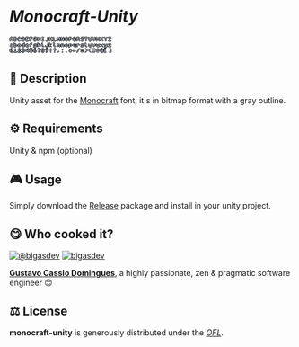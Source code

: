 
# *Monocraft-Unity*

![example](assets/monocraft.png)

## 📄 Description
Unity asset for the [Monocraft](https://github.com/IdreesInc/Monocraft) font, it's in bitmap format with a gray outline.


## ⚙️ Requirements
Unity & npm (optional)


## 🎮 Usage

Simply download the [Release](https://github.com/bigasdev/monocraft-unity/releases/download/v1.0.0/monocraft-unity.unitypackage) package and install in your unity project.



## 😋 Who cooked it?


[![@bigasdev][twitter-image]](https://twitter.com/bigasdev) [![bigasdev][github-image]](https://github.com/bigasdev)

**[Gustavo Cassio Domingues](https://bigasdev.net)**, a highly passionate, zen &amp; pragmatic software engineer 😊


## ⚖️ License

**monocraft-unity** is generously distributed under the *[OFL](LICENSE)*.


<!-- GitHub's Markdown reference links -->
[twitter-image]: https://img.shields.io/badge/Twitter-1DA1F2?style=for-the-badge&logo=twitter&logoColor=white
[github-image]: https://img.shields.io/badge/GitHub-100000?style=for-the-badge&logo=github&logoColor=white

<!-- README generated with: https://github.com/pH-7/cool-readme-generator -->
